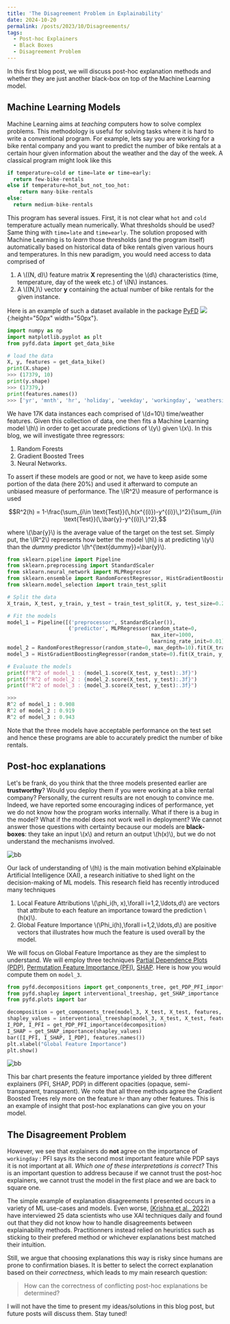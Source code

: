 ```yaml
---
title: 'The Disagreement Problem in Explainability'
date: 2024-10-20
permalink: /posts/2023/10/Disagreements/
tags:
  - Post-hoc Explainers
  - Black Boxes
  - Disagreement Problem
---
```


In this first blog post, we will discuss post-hoc explanation methods and whether
they are just another black-box on top of the Machine Learning model.

## Machine Learning Models

Machine Learning aims at *teaching* computers how to solve complex problems. This methodology is useful
for solving tasks where it is hard to write a conventional program. For example, lets say you are working
for a bike rental company and you want to predict the number of bike rentals at a certain hour given information about
the weather and the day of the week. A classical program might look like this

```python
if temperature=cold or time=late or time=early:
  return few-bike-rentals
else if temperature=hot_but_not_too_hot:
    return many-bike-rentals
else:
  return medium-bike-rentals
```

This program has several issues. First, it is not clear what ``hot`` and ``cold`` temperature actually mean numerically.
What thresholds should be used? Same thing with `time=late` and `time=early`. The solution proposed with Machine Learning is to
*learn* those thresholds (and the program itself) automatically based on historical data of bike rentals given various hours
and temperatures. In this new paradigm, you would need access to data comprised of

1. A \\((N, d)\\) feature matrix **X** representing the \\(d\\) characteristics (time, temperature, day of the week etc.)
of \\(N\\) instances.
2. A \\((N,)\\) vector **y** containing the actual number of bike rentals for the given instance.

Here is an example of such a dataset available in the package [PyFD](https://github.com/gablabc/PyFD) 
![](https://raw.githubusercontent.com/gablabc/PyFD/master/docs/Images/PyFD.svg){:height="50px" width="50px"}.

```python
import numpy as np
import matplotlib.pyplot as plt
from pyfd.data import get_data_bike

# load the data
X, y, features = get_data_bike()
print(X.shape)
>>> (17379, 10)
print(y.shape)
>>> (17379,)
print(features.names())
>>> ['yr', 'mnth', 'hr', 'holiday', 'weekday', 'workingday', 'weathersit', 'temp', 'hum', 'windspeed']
```

We have 17K data instances each comprised of \\(d=10\\) time/weather features.
Given this collection of data, one then fits a Machine Learning model \\(h\\) in order to get accurate
predictions of \\(y\\) given \\(x\\). In this blog, we will investigate three regressors:

1. Random Forests
2. Gradient Boosted Trees
3. Neural Networks.

To assert if these models are good or not, we have to keep aside some portion of the data (here 20%)
and used it afterward to compute an unbiased measure of performance. The \\(R^2\\) measure of performance is
used

$$R^2(h) = 1-\frac{\sum_{i\in \text{Test}}(\,h(x^{(i)})-y^{(i)}\,)^2}{\sum_{i\in \text{Test}}(\,\bar{y}-y^{(i)}\,)^2},$$

where \\(\bar{y}\\) is the average value of the target on the test set. Simply put, the \\(R^2\\) represents how better the
model \\(h\\) is at predicting \\(y\\) than the *dummy* predictor \\(h^{\text{dummy}}=\bar{y}\\).

```python
from sklearn.pipeline import Pipeline
from sklearn.preprocessing import StandardScaler
from sklearn.neural_network import MLPRegressor
from sklearn.ensemble import RandomForestRegressor, HistGradientBoostingRegressor
from sklearn.model_selection import train_test_split

# Split the data
X_train, X_test, y_train, y_test = train_test_split(X, y, test_size=0.2, random_state=42)

# Fit the models
model_1 = Pipeline([('preprocessor', StandardScaler()), 
                    ('predictor', MLPRegressor(random_state=0, 
                                               max_iter=1000,
                                               learning_rate_init=0.01))]).fit(X_train, y_train)
model_2 = RandomForestRegressor(random_state=0, max_depth=10).fit(X_train, y_train)
model_3 = HistGradientBoostingRegressor(random_state=0).fit(X_train, y_train)

# Evaluate the models
print(f"R^2 of model_1 : {model_1.score(X_test, y_test):.3f}")
print(f"R^2 of model_2 : {model_2.score(X_test, y_test):.3f}")
print(f"R^2 of model_3 : {model_3.score(X_test, y_test):.3f}")

>>>
R^2 of model_1 : 0.908
R^2 of model_2 : 0.919
R^2 of model_3 : 0.943
```

Note that the three models have acceptable performance on the test set and hence these programs are
able to accurately predict the number of bike rentals.

## Post-hoc explanations

Let's be frank, do you think that the three models presented earlier are **trustworthy**?
Would you deploy them if you were working at a bike rental company? Personally,
the current results are not enough to convince me. Indeed, we have reported some encouraging indices
of performance, yet we do not know how the program works internally. What if there is a bug in the model?
What if the model does not work well in deployment? We cannot answer those questions with certainty because
our models are **black-boxes**: they take an input \\(x\\) and return an output \\(h(x)\\), but we do not understand the
mechanisms involved.

![bb](/images/blog-bb/bb.png)

Our lack of understanding of \\(h\\) is the main motivation behind eXplainable Artificial Intelligence (XAI), a research
initiative to shed light on the decision-making of ML models. This research field has recently introduced many techniques

1. Local Feature Attributions \\(\phi_i(h, x)\,\forall i=1,2,\ldots,d\\) are vectors that attribute to each feature an
importance toward the prediction \\(h(x)\\).
2. Global Feature Importance \\(\Phi_i(h)\,\forall i=1,2,\ldots,d\\) are positive vectors that illustrates how much the
feature is used overall by the model.

We will focus on Global Feature Importance as they are the simplest to understand. We will employ three techniques
[Partial Dependence Plots (PDP)](https://scikit-learn.org/stable/modules/partial_dependence.html),
[Permutation Feature Importance (PFI)](https://scikit-learn.org/stable/modules/permutation_importance.html),
[SHAP](https://github.com/shap/shap). Here is how you would compute them on `model_3`.

```python
from pyfd.decompositions import get_components_tree, get_PDP_PFI_importance
from pyfd.shapley import interventional_treeshap, get_SHAP_importance
from pyfd.plots import bar

decomposition = get_components_tree(model_3, X_test, X_test, features, anchored=True)
shapley_values = interventional_treeshap(model_3, X_test, X_test, features, algorithm="leaf")
I_PDP, I_PFI = get_PDP_PFI_importance(decomposition)
I_SHAP = get_SHAP_importance(shapley_values)
bar([I_PFI, I_SHAP, I_PDP], features.names())
plt.xlabel("Global Feature Importance")
plt.show()
```

![bb](/images/blog-bb/importance_3.png)

This bar chart presents the feature importance yielded by three different explainers (PFI, SHAP, PDP) in different opacities
(opaque, semi-transparent, transparent). We note that all three methods agree the Gradient Boosted Trees
rely more on the feature `hr` than any other features. This is an example of insight that post-hoc explanations can 
give you on your model.

## The Disagreement Problem

However, we see that explainers do **not** agree on the importance of `workingday` : PFI says its
the second most important feature while PDP says it is not important at all. *Which one of these interpretations is correct?* This is an 
important question to address because if we cannot trust the post-hoc explainers, we cannot trust the model in the first place and we 
are back to square one.

The simple example of explanation disagreements I presented occurs in a variety of ML use-cases and models. 
Even worse, [(Krishna et al., 2022)](https://arxiv.org/abs/2202.01602) have interviewed 25 data scientists who use XAI techniques daily and found out that they 
did not know how to handle disagreements between explainability methods. Practitionners instead relied on heuristics such as sticking to their prefered method or 
whichever explanations best matched their intuition. 

Still, we argue that choosing explanations this way is risky since humans are prone to confirmation biases. It is better to select the correct explanation based on their
*correctness*, which leads to my main research question:

>How can the correctness of conflicting post-hoc explanations be determined?

I will not have the time to present my ideas/solutions in this blog post, but future posts will discuss them. Stay tuned!
